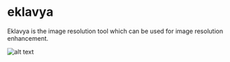 # eklavya

Eklavya is the image resolution tool which can be used for image resolution enhancement.

![alt text](https://imgur.com/a/TKAIxhz)
